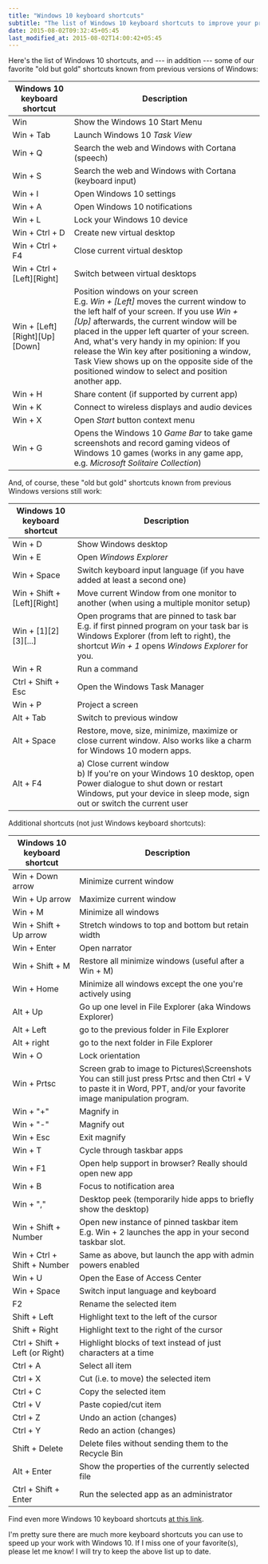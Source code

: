 ```yaml
---
title: "Windows 10 keyboard shortcuts"
subtitle: "The list of Windows 10 keyboard shortcuts to improve your productivity."
date: 2015-08-02T09:32:45+05:45
last_modified_at: 2015-08-02T14:00:42+05:45
---
```


Here's the list of Windows 10 shortcuts, and --- in addition --- some of our favorite "old but gold" shortcuts known from previous versions of Windows:

| Windows 10 keyboard shortcut | Description                                       |
| ---------------------------- | ------------------------------------------------- |
| Win                          | Show the Windows 10 Start Menu                    |
| Win + Tab                    | Launch Windows 10 *Task View*                     |
| Win + Q                      | Search the web and Windows with Cortana (speech)  |
| Win + S                      | Search the web and Windows with Cortana (keyboard input) |
| Win + I                      | Open Windows 10 settings                          |
| Win + A                      | Open Windows 10 notifications                     |
| Win + L                      | Lock your Windows 10 device                       |
| Win + Ctrl + D               | Create new virtual desktop                        |
| Win + Ctrl + F4              | Close current virtual desktop                     |
| Win + Ctrl + [Left][Right]   | Switch between virtual desktops                   |
| Win + [Left][Right][Up][Down] | Position windows on your screen <br> E.g. *Win + [Left]* moves the current window to the left half of your screen. If you use *Win + [Up]* afterwards, the current window will be placed in the upper left quarter of your screen. <br> And, what's very handy in my opinion: If you release the Win key after positioning a window, Task View shows up on the opposite side of the positioned window to select and position another app. |
| Win + H                      | Share content (if supported by current app)       |
| Win + K                      | Connect to wireless displays and audio devices    |
| Win + X                      | Open *Start* button context menu
| Win + G                      | Opens the Windows 10 *Game Bar* to take game screenshots and record gaming videos of Windows 10 games (works in any game app, e.g. *Microsoft Solitaire Collection*) |

And, of course, these "old but gold" shortcuts known from previous Windows versions still work:

| Windows 10 keyboard shortcut | Description                                       |
| ---------------------------- | ------------------------------------------------- |
| Win + D                      | Show Windows desktop                              |
| Win + E                      | Open *Windows Explorer*                           |
| Win + Space                  | Switch keyboard input language (if you have added at least a second one) |
| Win + Shift + [Left][Right]  | Move current Window from one monitor to another (when using a multiple monitor setup) |
| Win + [1][2][3][...]         | Open programs that are pinned to task bar <br> E.g. if first pinned program on your task bar is Windows Explorer (from left to right), the shortcut *Win + 1* opens *Windows Explorer* for you. |
| Win + R                      | Run a command                                     |
| Ctrl + Shift + Esc           | Open the Windows Task Manager                     |
| Win + P                      | Project a screen                                  |
| Alt + Tab                    | Switch to previous window                         |
| Alt + Space                  | Restore, move, size, minimize, maximize or close current window. Also works like a charm for Windows 10 modern apps. |
| Alt + F4                     | a) Close current window <br> b) If you're on your Windows 10 desktop, open Power dialogue to shut down or restart Windows, put your device in sleep mode, sign out or switch the current user |

Additional shortcuts (not just Windows keyboard shortcuts):

| Windows 10 keyboard shortcut | Description                                       |
| ---------------------------- | ------------------------------------------------- |
| Win + Down arrow             | Minimize current window                           |
| Win + Up arrow               | Maximize current window                           |
| Win + M                      | Minimize all windows                              |
| Win + Shift + Up arrow       | Stretch windows to top and bottom but retain width |
| Win + Enter                  | Open narrator                                     |
| Win + Shift + M              | Restore all minimize windows (useful after a Win + M) |
| Win + Home                   | Minimize all windows except the one you're actively using |
| Alt + Up                     | Go up one level in File Explorer (aka Windows Explorer) |
| Alt + Left                   | go to the previous folder in File Explorer        |
| Alt + right                  | go to the next folder in File Explorer            |
| Win + O                      | Lock orientation                                  |
| Win + Prtsc                  | Screen grab to image to Pictures\Screenshots <br> You can still just press Prtsc and then Ctrl + V to paste it in Word, PPT, and/or your favorite image manipulation program. |
| Win + "+"                    | Magnify in                                        |
| Win + "-"                    | Magnify out                                       |
| Win + Esc                    | Exit magnify                                      |
| Win + T                      | Cycle through taskbar apps                        |
| Win + F1                     | Open help support in browser? Really should open new app |
| Win + B                      | Focus to notification area                        |
| Win + ","                    | Desktop peek (temporarily hide apps to briefly show the desktop) |
| Win + Shift + Number         | Open new instance of pinned taskbar item <br> E.g. Win + 2 launches the app in your second taskbar slot. |
| Win + Ctrl + Shift + Number  | Same as above, but launch the app with admin powers enabled |
| Win + U                      | Open the Ease of Access Center                     |
| Win + Space                  | Switch input language and keyboard                 |
| F2                           | Rename the selected item                           |
| Shift + Left                 | Highlight text to the left of the cursor           |
| Shift + Right                | Highlight text to the right of the cursor          |
| Ctrl + Shift + Left (or Right) | Highlight blocks of text instead of just characters at a time |
| Ctrl + A                     | Select all item                                    |
| Ctrl + X                     | Cut (i.e. to move) the selected item
| Ctrl + C                     | Copy the selected item                                 |
| Ctrl + V                     | Paste copied/cut item                              |
| Ctrl + Z                     | Undo an action (changes)                           |
| Ctrl + Y                     | Redo an action (changes)                           |
| Shift + Delete               | Delete files without sending them to the Recycle Bin |
| Alt + Enter                  | Show the properties of the currently selected file |
| Ctrl + Shift + Enter         | Run the selected app as an administrator           |

Find even more Windows 10 keyboard shortcuts [at this link](http://windows.microsoft.com/en-us/windows-10/keyboard-shortcuts).

I'm pretty sure there are much more keyboard shortcuts you can use to speed up your work with Windows 10. If I miss one of your favorite(s), please let me know! I will try to keep the above list up to date.
